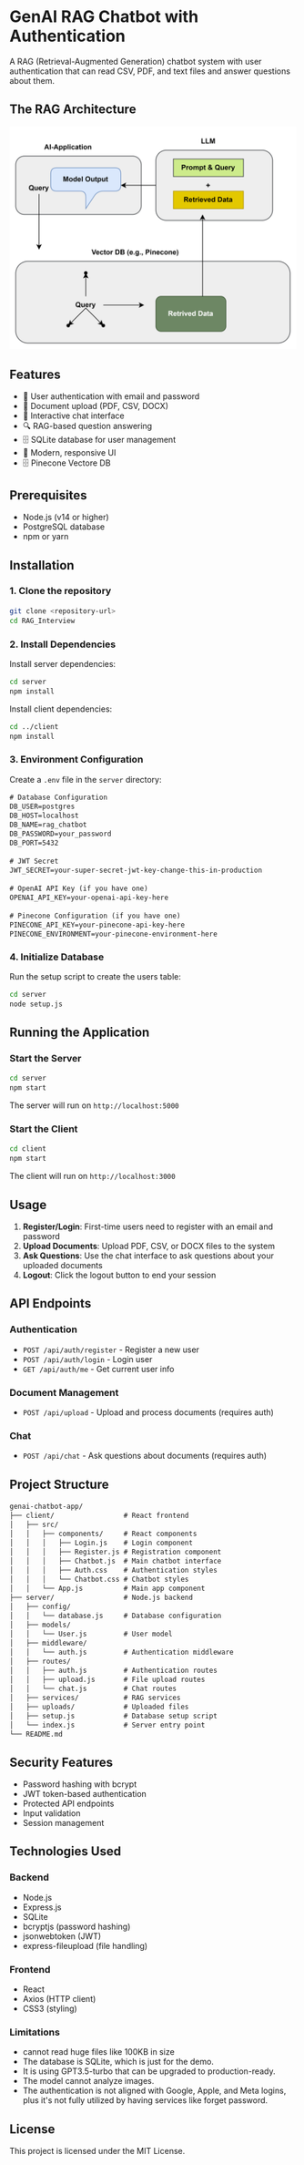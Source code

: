 # GenAI RAG Chatbot with Authentication

A RAG (Retrieval-Augmented Generation) chatbot system with user authentication that can read CSV, PDF, and text files and answer questions about them.
## The RAG Architecture
![GraphBAN](RAG_App.png)

## Features

- 🔐 User authentication with email and password
- 📄 Document upload (PDF, CSV, DOCX)
- 💬 Interactive chat interface
- 🔍 RAG-based question answering
- 🗄️ SQLite database for user management
- 🎨 Modern, responsive UI
- 🗄️ Pinecone Vectore DB

## Prerequisites

- Node.js (v14 or higher)
- PostgreSQL database
- npm or yarn

## Installation

### 1. Clone the repository
```bash
git clone <repository-url>
cd RAG_Interview
```



### 2. Install Dependencies

Install server dependencies:
```bash
cd server
npm install
```

Install client dependencies:
```bash
cd ../client
npm install
```

### 3. Environment Configuration

Create a `.env` file in the `server` directory:
```env
# Database Configuration
DB_USER=postgres
DB_HOST=localhost
DB_NAME=rag_chatbot
DB_PASSWORD=your_password
DB_PORT=5432

# JWT Secret
JWT_SECRET=your-super-secret-jwt-key-change-this-in-production

# OpenAI API Key (if you have one)
OPENAI_API_KEY=your-openai-api-key-here

# Pinecone Configuration (if you have one)
PINECONE_API_KEY=your-pinecone-api-key-here
PINECONE_ENVIRONMENT=your-pinecone-environment-here
```

### 4. Initialize Database

Run the setup script to create the users table:
```bash
cd server
node setup.js
```

## Running the Application

### Start the Server
```bash
cd server
npm start
```

The server will run on `http://localhost:5000`

### Start the Client
```bash
cd client
npm start
```

The client will run on `http://localhost:3000`

## Usage

1. **Register/Login**: First-time users need to register with an email and password
2. **Upload Documents**: Upload PDF, CSV, or DOCX files to the system
3. **Ask Questions**: Use the chat interface to ask questions about your uploaded documents
4. **Logout**: Click the logout button to end your session

## API Endpoints

### Authentication
- `POST /api/auth/register` - Register a new user
- `POST /api/auth/login` - Login user
- `GET /api/auth/me` - Get current user info

### Document Management
- `POST /api/upload` - Upload and process documents (requires auth)

### Chat
- `POST /api/chat` - Ask questions about documents (requires auth)

## Project Structure

```
genai-chatbot-app/
├── client/                 # React frontend
│   ├── src/
│   │   ├── components/     # React components
│   │   │   ├── Login.js    # Login component
│   │   │   ├── Register.js # Registration component
│   │   │   ├── Chatbot.js  # Main chatbot interface
│   │   │   ├── Auth.css    # Authentication styles
│   │   │   └── Chatbot.css # Chatbot styles
│   │   └── App.js          # Main app component
├── server/                 # Node.js backend
│   ├── config/
│   │   └── database.js     # Database configuration
│   ├── models/
│   │   └── User.js         # User model
│   ├── middleware/
│   │   └── auth.js         # Authentication middleware
│   ├── routes/
│   │   ├── auth.js         # Authentication routes
│   │   ├── upload.js       # File upload routes
│   │   └── chat.js         # Chat routes
│   ├── services/           # RAG services
│   ├── uploads/            # Uploaded files
│   ├── setup.js            # Database setup script
│   └── index.js            # Server entry point
└── README.md
```

## Security Features

- Password hashing with bcrypt
- JWT token-based authentication
- Protected API endpoints
- Input validation
- Session management

## Technologies Used

### Backend
- Node.js
- Express.js
- SQLite
- bcryptjs (password hashing)
- jsonwebtoken (JWT)
- express-fileupload (file handling)

### Frontend
- React
- Axios (HTTP client)
- CSS3 (styling)

### Limitations
- cannot read huge files like 100KB in size
- The database is SQLite, which is just for the demo.
- It is using GPT3.5-turbo that can be upgraded to production-ready.
- The model cannot analyze images.
- The authentication is not aligned with Google, Apple, and Meta logins, plus it's not fully utilized by having services like forget password.  

## License

This project is licensed under the MIT License. 
